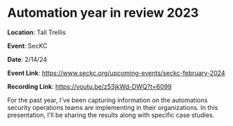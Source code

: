 # Automation year in review 2023

**Location**: Tall Trellis

**Event**: SecKC

**Date**: 2/14/24

**Event Link**: https://www.seckc.org/upcoming-events/seckc-february-2024

**Recording Link**: https://youtu.be/z53jkWd-DWQ?t=6099

For the past year, I've been capturing information on the automations security operations teams are implementing in their organizations. In this presentation, I'll be sharing the results along with specific case studies.

